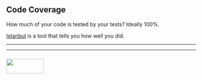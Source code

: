 ## Code Coverage

How much of your code is tested by your tests?  Ideally 100%.

[Istanbul](https://istanbul.js.org) is a tool that tells you how well you did.


___
___
### <a href="http://elewa.education/blog" target="_blank"><img src="https://user-images.githubusercontent.com/18554853/34921062-506450ae-f97d-11e7-875f-6feeb26ad72d.png" width="100" height="40"/></a>